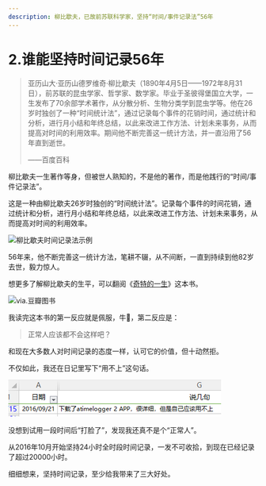 ```yaml
---
description: 柳比歇夫，已故前苏联科学家，坚持“时间/事件记录法”56年
---
```


# 2.谁能坚持时间记录56年

> 亚历山大·亚历山德罗维奇·柳比歇夫（1890年4月5日——1972年8月31日），前苏联的昆虫学家、哲学家、数学家。毕业于圣彼得堡国立大学，一生发布了70余部学术著作，从分散分析、生物分类学到昆虫学等。他在26岁时独创了一种“时间统计法”，通过记录每个事件的花销时间，通过统计和分析，进行月小结和年终总结，以此来改进工作方法、计划未来事务，从而提高对时间的利用效率。期间他不断完善这一统计方法，并一直沿用了56年直到逝世。
>
> ——百度百科

柳比歇夫一生著作等身，但被世人熟知的，不是他的著作，而是他践行的“时间/事件记录法”。

这是一种由柳比歇夫26岁时独创的“时间统计法”。记录每个事件的时间花销，通过统计和分析，进行月小结和年终总结，以此来改进工作方法、计划未来事务，从而提高对时间的利用效率。

![柳比歇夫时间记录法示例](https://img.mubu.com/document\_image/1dc92a1d-de2e-41e8-bcee-d845c2f9eadb-158680.jpg)

56年来，他不断完善这一统计方法，笔耕不辍，从不间断，一直到持续到他82岁去世，毅力惊人。

想更多了解柳比歇夫的生平，可以翻阅《[奇特的一生](https://book.douban.com/subject/1115353/)》这本书。

![via.豆瓣图书](https://img.mubu.com/document\_image/54a46ace-a9f9-4add-9eb9-c726f4ce8aa3-158680.jpg)

我读完这本书的第一反应就是佩服，牛🍺，第二反应是：

> 正常人应该都不会这样吧？

和现在大多数人对时间记录的态度一样，认可它的价值，但十动然拒。

不仅如此，我还在日记里写下“用不上”这句话。

![16年写的日记](../.gitbook/assets/QQ截图20190901151054.png)

没想到试用一段时间后“打脸了”，发现我还真不是个“正常人”。

从2016年10月开始坚持24小时全时段时间记录，一发不可收拾，到现在已经记录了超过20000小时。

细细想来，坚持时间记录，至少给我带来了三大好处。
